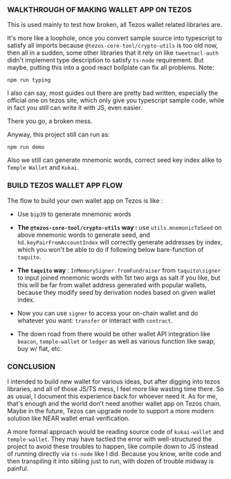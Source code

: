 ### WALKTHROUGH OF MAKING WALLET APP ON TEZOS
This is used mainly to test how broken, all Tezos wallet related libraries are.

It's more like a loophole, once you convert sample source into typescript to satisfy all imports because `@tezos-core-tool/crypto-utils` is too old now, then all in a sudden, some other libraries that it rely on like `tweetnacl-auth` didn't implement type description to satisfy `ts-node` requirement. But maybe, putting this into a good react boilplate can fix all problems.
Note: 

    npm run typing

I also can say, most guides out there are pretty bad written, especially the official one on tezos site, which only give you typescript sample code, while in fact you still can write it with JS, even easier.

There you go, a broken mess. 

Anyway, this project still can run as: 

    npm run demo

Also we still can generate mnemonic words, correct seed key index alike to `Temple Wallet` and `Kukai`. 

### BUILD TEZOS WALLET APP FLOW  
The flow to build your own wallet app on Tezos is like :

- Use `bip39` to generate mnemonic words

- **The `@tezos-core-tool/crypto-utils` way :** use `utils.mnemonicToSeed` on above mnemonic words to generate seed, and `hd.keyPairFromAccountIndex` will correctly generate addresses by index, which you won't be able to do if following below bare-function of `taquito`.

- **The `taquito` way** : `InMemorySigner.fromFundraiser` from `taquito\signer` to  input joined mnemonic words with 1st two args as salt if you like, but this will be far from wallet address generated with popular wallets, because they modify seed by derivation nodes based on given wallet index.

- Now you can use `signer` to access your on-chain wallet and do whatever you want: `transfer` or interact with `contract`.

- The down road from there would be other wallet API integration like `beacon`, `temple-wallet` or `ledger` as well as various function like swap, buy w/ fiat, etc.

### CONCLUSION
I intended to build new wallet for various ideas, but after digging into tezos libraries, and all of those JS/TS mess, I feel more like wasting time there. So as usual, I document this experience back for whoever need it. As for me, that's enough and the world don't need another wallet app on Tezos chain. Maybe in the future, Tezos can upgrade node to support a more modern solution like NEAR wallet email verification.

A more formal approach would be reading source code of `kukai-wallet` and `temple-wallet`. They may have tactled the error with well-structured the project to avoid these troubles to happen, like compile down to JS instead of running directly via `ts-node` like I did. Because you know, write code and then transpiling it into sibling just to run, with dozen of trouble midway is painful.
